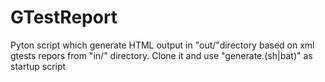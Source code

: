 # GTestReport

Pyton script which generate HTML output in "out/"directory based on xml gtests repors from "in/" directory.
Clone it and use "generate.(sh|bat)" as startup script



